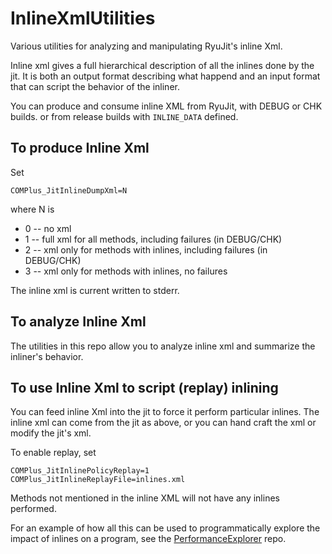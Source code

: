 # InlineXmlUtilities
Various utilities for analyzing and manipulating RyuJit's inline Xml.

Inline xml gives a full hierarchical description of all the inlines done by the
jit. It is both an output format describing what happend and an input format
that can script the behavior of the inliner.

You can produce and consume inline XML from RyuJit, with DEBUG or CHK builds.
or from release builds with `INLINE_DATA` defined.

## To produce Inline Xml

Set

`COMPlus_JitInlineDumpXml=N`

where N is
* 0 -- no xml
* 1 -- full xml for all methods, including failures (in DEBUG/CHK)
* 2 -- xml only for methods with inlines, including failures (in DEBUG/CHK)
* 3 -- xml only for methods with inlines, no failures

The inline xml is current written to stderr.

## To analyze Inline Xml

The utilities in this repo allow you to analyze inline xml and summarize
the inliner's behavior.

## To use Inline Xml to script (replay) inlining

You can feed inline Xml into the jit to force it perform particular inlines.
The inline xml can come from the jit as above, or you can hand craft the xml
or modify the jit's xml.

To enable replay, set

`COMPlus_JitInlinePolicyReplay=1`
`COMPlus_JitInlineReplayFile=inlines.xml`

Methods not mentioned in the inline XML will not have any inlines performed.

For an example of how all this can be used to programmatically explore the impact
of inlines on a program, see the [PerformanceExplorer](https://github.com/AndyAyersMS/PerformanceExplorer)
repo.






